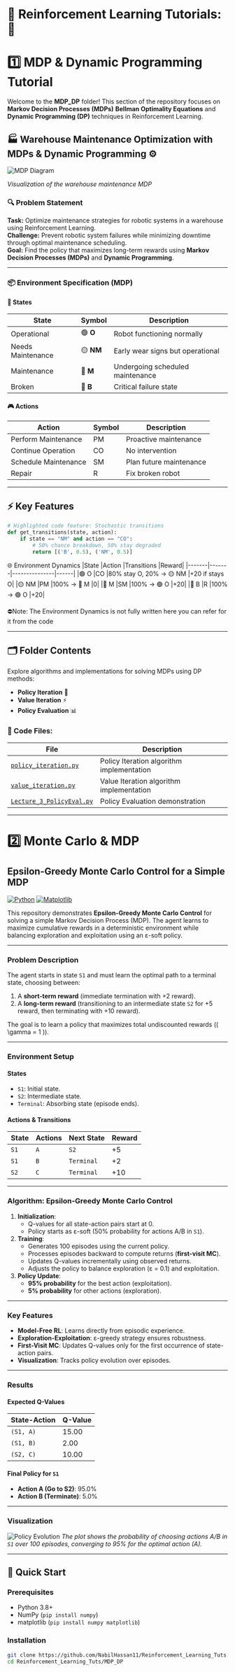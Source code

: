 # 🤖 Reinforcement Learning Tutorials:🧠

# 1️⃣ MDP & Dynamic Programming Tutorial

Welcome to the **MDP_DP** folder! This section of the repository focuses on **Markov Decision Processes (MDPs)** **Bellman Optimality Equations** and **Dynamic Programming (DP)** techniques in Reinforcement Learning.

## 🏭 Warehouse Maintenance Optimization with MDPs & Dynamic Programming ⚙️

![MDP Diagram](./MDP_DP/assets/MDP_diagram.png)

*Visualization of the warehouse maintenance MDP*

### 🔍 Problem Statement
**Task:** Optimize maintenance strategies for robotic systems in a warehouse using Reinforcement Learning.  
**Challenge:** Prevent robotic system failures while minimizing downtime through optimal maintenance scheduling.  
**Goal:** Find the policy that maximizes long-term rewards using **Markov Decision Processes (MDPs)** and **Dynamic Programming**.

---

### 📦 Environment Specification (MDP)

#### 🧩 States
| State | Symbol | Description | 
|-------|--------|-------------|
| Operational | 🟢 **O** | Robot functioning normally |
| Needs Maintenance | 🟡 **NM** | Early wear signs but operational |
| Maintenance | 🔵 **M** | Undergoing scheduled maintenance | 
| Broken | 🔴 **B** | Critical failure state |

#### 🎮 Actions
| Action | Symbol | Description |
|--------|--------|-------------|
| Perform Maintenance | PM | Proactive maintenance |
| Continue Operation | CO | No intervention |
| Schedule Maintenance | SM | Plan future maintenance |
| Repair | R | Fix broken robot |

---

## ⚡ Key Features
```python
# Highlighted code feature: Stochastic transitions
def get_transitions(state, action):
    if state == "NM" and action == "CO":
        # 50% chance breakdown, 50% stay degraded
        return [('B', 0.5), ('NM', 0.5)]
```

🌐 Environment Dynamics
|State	|Action	|Transitions	|Reward|
|-------|-------|---------------|------|
|🟢 O	|CO	|80% stay O, 20% → 🟡 NM	|+20 if stays O|
|🟡 NM	|PM	|100% → 🔵 M	|0|
|🔵 M	|SM	|100% → 🟢 O	|+20|
|🔴 B	|R	|100% → 🟢 O	|+20|

⛔Note: The Environment Dynamics is not fully written here you can refer for it from the code 

---

## 🗂️ Folder Contents
Explore algorithms and implementations for solving MDPs using DP methods:
- **Policy Iteration** 🔄
- **Value Iteration** ⚡
- **Policy Evaluation** 📊

### 📜 Code Files:
| File | Description |
|------|-------------|
| [`policy_iteration.py`](./MDP_DP/policy_iteration.py) | Policy Iteration algorithm implementation |
| [`value_iteration.py`](./MDP_DP/value_iteration.py) | Value Iteration algorithm implementation |
| [`Lecture_3_PolicyEval.py`](./MDP_DP/Lecture_3_PolicyEval.py) | Policy Evaluation demonstration | 

---

# 2️⃣ Monte Carlo & MDP
## Epsilon-Greedy Monte Carlo Control for a Simple MDP

[![Python](https://img.shields.io/badge/Python-3.8%2B-blue)](https://www.python.org/)
[![Matplotlib](https://img.shields.io/badge/Matplotlib-3.5%2B-orange)](https://matplotlib.org/)

This repository demonstrates **Epsilon-Greedy Monte Carlo Control** for solving a simple Markov Decision Process (MDP). The agent learns to maximize cumulative rewards in a deterministic environment while balancing exploration and exploitation using an ε-soft policy.

---

### Problem Description
The agent starts in state `S1` and must learn the optimal path to a terminal state, choosing between:
1. A **short-term reward** (immediate termination with +2 reward).
2. A **long-term reward** (transitioning to an intermediate state `S2` for +5 reward, then terminating with +10 reward).

The goal is to learn a policy that maximizes total undiscounted rewards (\( \gamma = 1 \)).

---

### Environment Setup
#### States
- `S1`: Initial state.
- `S2`: Intermediate state.
- `Terminal`: Absorbing state (episode ends).

#### Actions & Transitions
| State     | Actions | Next State | Reward |
|-----------|---------|------------|--------|
| `S1`      | `A`     | `S2`       | +5     |
| `S1`      | `B`     | `Terminal` | +2     |
| `S2`      | `C`     | `Terminal` | +10    |

---

### Algorithm: Epsilon-Greedy Monte Carlo Control
1. **Initialization**:
   - Q-values for all state-action pairs start at 0.
   - Policy starts as ε-soft (50% probability for actions A/B in `S1`).
2. **Training**:
   - Generates 100 episodes using the current policy.
   - Processes episodes backward to compute returns (**first-visit MC**).
   - Updates Q-values incrementally using observed returns.
   - Adjusts the policy to balance exploration (ε = 0.1) and exploitation.
3. **Policy Update**:
   - **95% probability** for the best action (exploitation).
   - **5% probability** for other actions (exploration).

---

### Key Features
- **Model-Free RL**: Learns directly from episodic experience.
- **Exploration-Exploitation**: ε-greedy strategy ensures robustness.
- **First-Visit MC**: Updates Q-values only for the first occurrence of state-action pairs.
- **Visualization**: Tracks policy evolution over episodes.

---

### Results
#### Expected Q-Values
| State-Action | Q-Value |
|--------------|---------|
| `(S1, A)`    | 15.00   |
| `(S1, B)`    | 2.00    |
| `(S2, C)`    | 10.00   |

#### Final Policy for `S1`
- **Action A (Go to S2)**: 95.0%
- **Action B (Terminate)**: 5.0%

---

### Visualization
![Policy Evolution](./Monte_Carlo/assets/Figure_1.png) 
*The plot shows the probability of choosing actions A/B in `S1` over 100 episodes, converging to 95% for the optimal action (A).*

---

## 🚀 Quick Start
### Prerequisites
- Python 3.8+
- NumPy (`pip install numpy`)
- matplotlib (`pip install numpy matplotlib`)

### Installation
```bash
git clone https://github.com/NabilHassan11/Reinforcement_Learning_Tuts.git
cd Reinforcement_Learning_Tuts/MDP_DP
